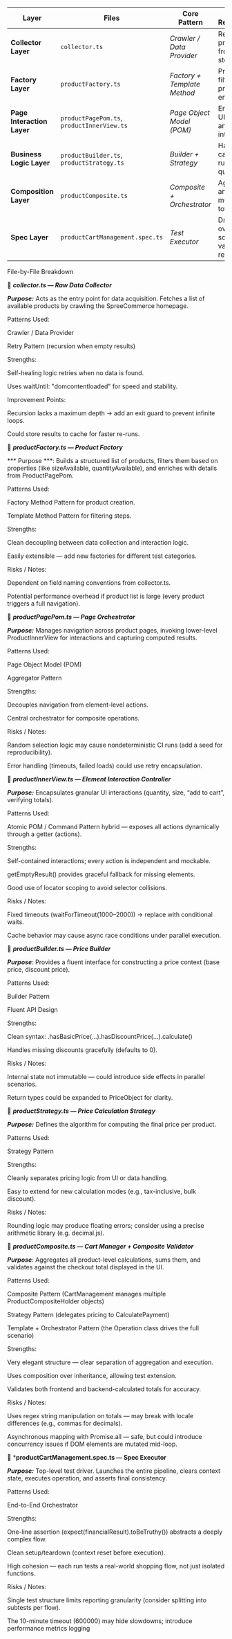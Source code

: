 | Layer                      | Files                                      | Core Pattern                | Primary Responsibility                              |
| -------------------------- | ------------------------------------------ | --------------------------- | --------------------------------------------------- |
| **Collector Layer**        | `collector.ts`                             | *Crawler / Data Provider*   | Retrieves live product data from storefront         |
| **Factory Layer**          | `productFactory.ts`                        | *Factory + Template Method* | Produces filtered sets of product entities          |
| **Page Interaction Layer** | `productPagePom.ts`, `productInnerView.ts` | *Page Object Model (POM)*   | Encapsulates UI navigation and interactions         |
| **Business Logic Layer**   | `productBuilder.ts`, `productStrategy.ts`  | *Builder + Strategy*        | Handles calculation rules (price × quantity)        |
| **Composition Layer**      | `productComposite.ts`                      | *Composite + Orchestrator*  | Aggregates and validates multi-product totals       |
| **Spec Layer**             | `productCartManagement.spec.ts`            | *Test Executor*             | Drives the overall test scenario, validates results |

File-by-File Breakdown

🧱 ***collector.ts — Raw Data Collector***

***Purpose:***
Acts as the entry point for data acquisition.
Fetches a list of available products by crawling the SpreeCommerce homepage.

Patterns Used:

Crawler / Data Provider

Retry Pattern (recursion when empty results)

Strengths:

Self-healing logic retries when no data is found.

Uses waitUntil: "domcontentloaded" for speed and stability.

Improvement Points:

Recursion lacks a maximum depth → add an exit guard to prevent infinite loops.

Could store results to cache for faster re-runs.


🧱 ***productFactory.ts — Product Factory***

*** Purpose ***:
Builds a structured list of products, filters them based on properties (like sizeAvailable, quantityAvailable), and enriches with details from ProductPagePom.

Patterns Used:

Factory Method Pattern for product creation.

Template Method Pattern for filtering steps.

Strengths:

Clean decoupling between data collection and interaction logic.

Easily extensible — add new factories for different test categories.

Risks / Notes:

Dependent on field naming conventions from collector.ts.

Potential performance overhead if product list is large (every product triggers a full navigation).


🧱 ***productPagePom.ts — Page Orchestrator***

***Purpose:***
Manages navigation across product pages, invoking lower-level ProductInnerView for interactions and capturing computed results.

Patterns Used:

Page Object Model (POM)

Aggregator Pattern

Strengths:

Decouples navigation from element-level actions.

Central orchestrator for composite operations.

Risks / Notes:

Random selection logic may cause nondeterministic CI runs (add a seed for reproducibility).

Error handling (timeouts, failed loads) could use retry encapsulation.


🧱 ***productInnerView.ts — Element Interaction Controller***

***Purpose:***
Encapsulates granular UI interactions (quantity, size, “add to cart”, verifying totals).

Patterns Used:

Atomic POM / Command Pattern hybrid — exposes all actions dynamically through a getter (actions).

Strengths:

Self-contained interactions; every action is independent and mockable.

getEmptyResult() provides graceful fallback for missing elements.

Good use of locator scoping to avoid selector collisions.

Risks / Notes:

Fixed timeouts (waitForTimeout(1000–2000)) → replace with conditional waits.

Cache behavior may cause async race conditions under parallel execution.


🧱 ***productBuilder.ts — Price Builder***

***Purpose***:
Provides a fluent interface for constructing a price context (base price, discount price).

Patterns Used:

Builder Pattern

Fluent API Design

Strengths:

Clean syntax: .hasBasicPrice(...).hasDiscountPrice(...).calculate()

Handles missing discounts gracefully (defaults to 0).

Risks / Notes:

Internal state not immutable — could introduce side effects in parallel scenarios.

Return types could be expanded to PriceObject for clarity.


🧱 ***productStrategy.ts — Price Calculation Strategy***

***Purpose:***
Defines the algorithm for computing the final price per product.

Patterns Used:

Strategy Pattern

Strengths:

Cleanly separates pricing logic from UI or data handling.

Easy to extend for new calculation modes (e.g., tax-inclusive, bulk discount).

Risks / Notes:

Rounding logic may produce floating errors; consider using a precise arithmetic library (e.g. decimal.js).


🧱 ***productComposite.ts — Cart Manager + Composite Validator***

***Purpose***:
Aggregates all product-level calculations, sums them, and validates against the checkout total displayed in the UI.

Patterns Used:

Composite Pattern (CartManagement manages multiple ProductCompositeHolder objects)

Strategy Pattern (delegates pricing to CalculatePayment)

Template + Orchestrator Pattern (the Operation class drives the full scenario)

Strengths:

Very elegant structure — clear separation of aggregation and execution.

Uses composition over inheritance, allowing test extension.

Validates both frontend and backend-calculated totals for accuracy.

Risks / Notes:

Uses regex string manipulation on totals — may break with locale differences (e.g., commas for decimals).

Asynchronous mapping with Promise.all — safe, but could introduce concurrency issues if DOM elements are mutated mid-loop.


🧱 ***productCartManagement.spec.ts — Spec Executor**

***Purpose:***
Top-level test driver. Launches the entire pipeline, clears context state, executes operation, and asserts final consistency.

Patterns Used:

End-to-End Orchestrator

Strengths:

One-line assertion (expect(financialResult).toBeTruthy()) abstracts a deeply complex flow.

Clean setup/teardown (context reset before execution).

High cohesion — each run tests a real-world shopping flow, not just isolated functions.

Risks / Notes:

Single test structure limits reporting granularity (consider splitting into subtests per flow).

The 10-minute timeout (600000) may hide slowdowns; introduce performance metrics logging